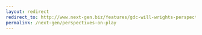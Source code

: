 ```yaml
---
layout: redirect
redirect_to: http://www.next-gen.biz/features/gdc-will-wrights-perspectives-on-play
permalink: /next-gen/perspectives-on-play
---
```

